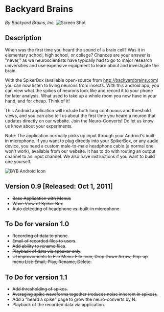 Backyard Brains
===============
_By Backyard Brains, Inc._
![Screen Shot](https://raw.github.com/BackyardBrains/Backyard-Brains-Android-App/master/screenie.png)

Description
-----------
When was the first time you heard the sound of a brain cell? Was it in elementary school, high school, or college? Chances are your answer is "never," as we neuroscientists have typically had to go to major research universities and use expensive equipment to learn about and investigate the brain.

With the SpikerBox (available open-source from http://backyardbrains.com) you can now listen to living neurons from insects.  With this android app, you can view what the spikes of neurons look like and record it to your phone for later analysis. What used to take up a whole room you now have in your hand, and for cheap. Think of it!

This Android application will include both long continuous and threshold views, and you can also tell us about the first time you heard a neuron that updates directly on our website. Join the Neuro-Converts! Do let us know us know about your experiments. 

Note: The application normally picks up input through your Android's built-in microphone. If you want to plug directly into your SpikerBox, or any audio device, you need a custom male-to-male headphone cable (a normal one won't work), available from our website. It has to do with routing an output channel to an input channel.  We also have instructions if you want to build one yourself.

![BYB Android Icon](https://raw.github.com/BackyardBrains/Backyard-Brains-Android-App/master/bugdroid.png)

Version 0.9 [Released: Oct 1, 2011]
-----------------------------------
* <del>Base Application with Menus</del>
* <del>Wave View of Spiker Box</del>
* <del>Auto detecting of headphone vs. built-in microphone</del> 

To Do for version 1.0
---------------------

* <del>Recording of data to phone</del>.
* <del>Email of recorded files to users</del>.
* <del>Add ability to rename files</del>.
* <del>Playback of data via speaker only</del>. 
* <del>UI improvements to File Menu: File Icon, Drop Down Arrow, Pop-up menu List: Email, Play, Rename, Delete.</del>

To Do for version 1.1
---------------------

* <del>Add thresholding of spikes.</del>
* <del>Averaging spike waveforms together (reduces noise inherent in spikes).</del>
* Add a "heard a spike" page to grow the neuro-converts by N.
* Playback of the recorded data via application.
